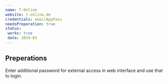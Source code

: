 ```yaml
---
name: T-Online
website: t-online.de
credentials: emailAppPass
needsPreperation: true
status:
 works: true
 date: 2019-03
---
```



## Preperations
Enter additional password for external access in web interface and use that to login.